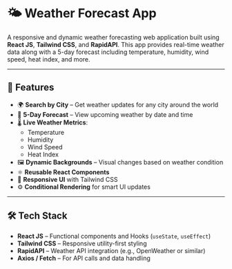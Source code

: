# 🌤️ Weather Forecast App

A responsive and dynamic weather forecasting web application built using **React JS**, **Tailwind CSS**, and **RapidAPI**. This app provides real-time weather data along with a 5-day forecast including temperature, humidity, wind speed, heat index, and more.

---

## 🚀 Features

- 🌍 **Search by City** – Get weather updates for any city around the world
- 📅 **5-Day Forecast** – View upcoming weather by date and time
- 🌡️ **Live Weather Metrics**:
  - Temperature
  - Humidity
  - Wind Speed
  - Heat Index
- 🖼️ **Dynamic Backgrounds** – Visual changes based on weather condition
- ⚛️ **Reusable React Components**
- 🎨 **Responsive UI** with Tailwind CSS
- ⚙️ **Conditional Rendering** for smart UI updates

---

## 🛠️ Tech Stack

- **React JS** – Functional components and Hooks (`useState`, `useEffect`)
- **Tailwind CSS** – Responsive utility-first styling
- **RapidAPI** – Weather API integration (e.g., OpenWeather or similar)
- **Axios / Fetch** – For API calls and data handling

